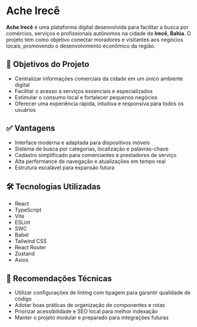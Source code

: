 # Ache Irecê

**Ache Irecê** é uma plataforma digital desenvolvida para facilitar a busca por comércios, serviços e profissionais autônomos na cidade de **Irecê, Bahia**. O projeto tem como objetivo conectar moradores e visitantes aos negócios locais, promovendo o desenvolvimento econômico da região.

## 🧭 Objetivos do Projeto

- Centralizar informações comerciais da cidade em um único ambiente digital
- Facilitar o acesso a serviços essenciais e especializados
- Estimular o consumo local e fortalecer pequenos negócios
- Oferecer uma experiência rápida, intuitiva e responsiva para todos os usuários

## ✅ Vantagens

- Interface moderna e adaptada para dispositivos móveis
- Sistema de busca por categorias, localização e palavras-chave
- Cadastro simplificado para comerciantes e prestadores de serviço
- Alta performance de navegação e atualizações em tempo real
- Estrutura escalável para expansão futura

## 🛠️ Tecnologias Utilizadas

- React
- TypeScript
- Vite
- ESLint
- SWC
- Babel
- Tailwind CSS
- React Router
- Zustand
- Axios

## 📌 Recomendações Técnicas

- Utilizar configurações de linting com tipagem para garantir qualidade de código
- Adotar boas práticas de organização de componentes e rotas
- Priorizar acessibilidade e SEO local para melhor indexação
- Manter o projeto modular e preparado para integrações futuras
